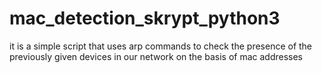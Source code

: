 # mac_detection_skrypt_python3
it is a simple script that uses arp commands to check the presence of the previously given devices in our network on the basis of mac addresses
